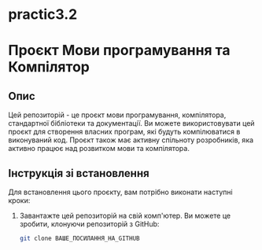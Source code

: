 # practic3.2
# Проєкт Мови програмування та Компілятор

## Опис

Цей репозиторій - це проєкт мови програмування, компілятора, стандартної бібліотеки та документації. Ви можете використовувати цей проєкт для створення власних програм, які будуть компілюватися в виконуваний код. Проєкт також має активну спільноту розробників, яка активно працює над розвитком мови та компілятора.

## Інструкція зі встановлення

Для встановлення цього проєкту, вам потрібно виконати наступні кроки:

1. Завантажте цей репозиторій на свій комп'ютер. Ви можете це зробити, клонуючи репозиторій з GitHub:

   ```bash
   git clone ВАШЕ_ПОСИЛАННЯ_НА_GITHUB




